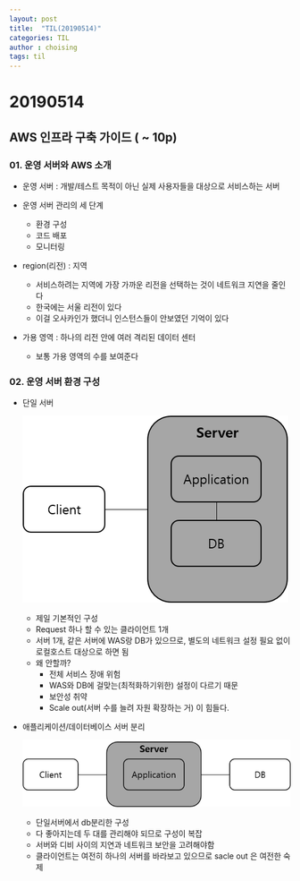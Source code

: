 ```yaml
---
layout: post
title:  "TIL(20190514)"
categories: TIL
author : choising
tags: til
---
```


# 20190514

## AWS 인프라 구축 가이드 ( ~ 10p)

### 01. 운영 서버와 AWS 소개

- 운영 서버 : 개발/테스트 목적이 아닌 실제 사용자들을 대상으로 서비스하는 서버

- 운영 서버 관리의 세 단계
    - 환경 구성
    - 코드 배포
    - 모니터링

- region(리전) : 지역
    - 서비스하려는 지역에 가장 가까운 리전을 선택하는 것이 네트워크 지연을 줄인다
    - 한국에는 서울 리전이 있다
    - 이걸 오사카인가 했더니 인스턴스들이 안보였던 기억이 있다

- 가용 영역 : 하나의 리전 안에 여러 격리된 데이터 센터
    - 보통 가용 영역의 수를 보여준다

### 02. 운영 서버 환경 구성

- 단일 서버

    ![단일서버](https://github.com/Oraindrop/oraindrop.github.io/blob/master/assets/_img/oneServer.png?raw=true)

    - 제일 기본적인 구성
    - Request 하나 할 수 있는 클라이언트 1개
    - 서버 1개, 같은 서버에 WAS랑 DB가 있으므로, 별도의 네트워크 설정 필요 없이 로컬호스트 대상으로 하면 됨
    - 왜 안할까?
        - 전체 서비스 장애 위험
        - WAS와 DB에 걸맞는(최적화하기위한) 설정이 다르기 때문
        - 보안성 취약
        - Scale out(서버 수를 늘려 자원 확장하는 거) 이 힘들다.

- 애플리케이션/데이터베이스 서버 분리

    ![db분리](https://github.com/Oraindrop/oraindrop.github.io/blob/master/assets/_img/clientdbwas.png?raw=true)

    - 단일서버에서 db분리한 구성
    - 다 좋아지는데 두 대를 관리해야 되므로 구성이 복잡
    - 서버와 디비 사이의 지연과 네트워크 보안을 고려해야함
    - 클라이언트는 여전히 하나의 서버를 바라보고 있으므로 sacle out 은 여전한 숙제






